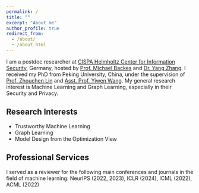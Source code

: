 ```yaml
---
permalink: /
title: ""
excerpt: "About me"
author_profile: true
redirect_from: 
  - /about/
  - /about.html
---
```



I am a postdoc researcher at [CISPA Helmholtz Center for Information Security](https://cispa.de/), Germany, hosted by [Prof. Michael Backes](https://cispa.de/en/about/director-page) and [Dr. Yang Zhang](https://yangzhangalmo.github.io/). I received my PhD from Peking University, China, under the supervision of [Prof. Zhouchen Lin](https://zhouchenlin.github.io/) and [Asst. Prof. Yiwen Wang](https://yisenwang.github.io/). My general research interest is Machine Learning and Graph Learning, especially in their Security and Privacy.

## Research Interests


- Trustworthy Machine Learning
- Graph Learning
- Model Design from the Optimization View

## Professional Services
I served as a reviewer for the following main conferences and journals in the field of machine learning: 
NeurIPS (2022, 2023), ICLR (2024), ICML (2022), ACML (2022)
